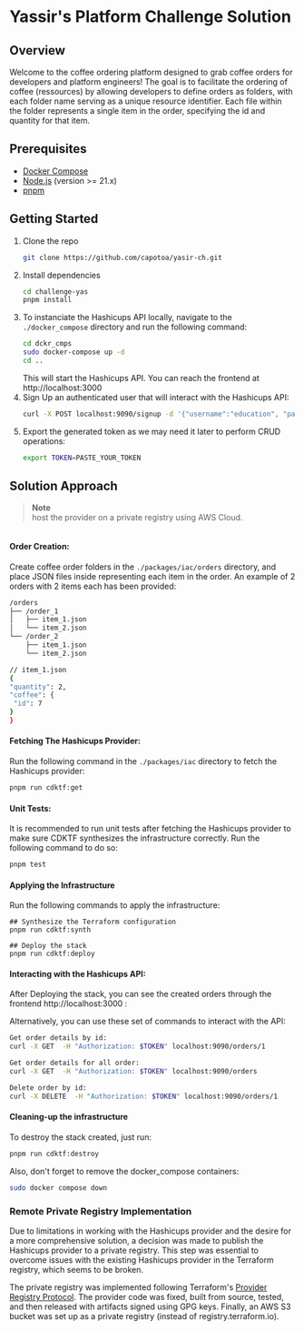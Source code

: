 # Yassir's Platform Challenge Solution

## Overview

Welcome to the coffee ordering platform designed to grab coffee orders for developers and platform engineers! The goal is to facilitate the ordering of coffee (ressources) by allowing developers to define orders as folders, with each folder name serving as a unique resource identifier. Each file within the folder represents a single item in the order, specifying the id and quantity for that item.

## Prerequisites
- [Docker Compose](https://docs.docker.com/compose/install/)
- [Node.js](https://nodejs.org/en/download) (version >= 21.x)
- [pnpm](https://pnpm.io/installation)

## Getting Started

1. Clone the repo
   ```sh
   git clone https://github.com/capotoa/yasir-ch.git 
   ```
2. Install dependencies
   ```sh
   cd challenge-yas
   pnpm install
   ```
3. To instanciate the Hashicups API locally, navigate to the `./docker_compose` directory and run the following command:
   ```sh
   cd dckr_cmps
   sudo docker-compose up -d
   cd ..
   ```
   This will start the Hashicups API. You can reach the frontend at http://localhost:3000
4. Sign Up an authenticated user that will interact with the Hashicups API:
   ```sh
   curl -X POST localhost:9090/signup -d '{"username":"education", "password":"test123"}'
   ```
5. Export the generated token as we may need it later to perform CRUD operations:
    ```sh
   export TOKEN=PASTE_YOUR_TOKEN
   ```
    
## Solution Approach

> **Note**<br>
host the provider on a private registry using AWS Cloud. 

```bash
```

#### Order Creation:

Create coffee order folders in the `./packages/iac/orders` directory, and place JSON files inside representing each item in the order. An example of 2 orders with 2 items each has been provided:
```sh
/orders
├── /order_1
│   ├── item_1.json
│   └── item_2.json
└── /order_2
    ├── item_1.json
    └── item_2.json
```
   ```sh
// item_1.json
{
  "quantity": 2,
  "coffee": {
    "id": 7
  }
}
   ```

#### Fetching The Hashicups Provider:

Run the following command in the `./packages/iac` directory to fetch the Hashicups provider:
   ```sh
pnpm run cdktf:get
```

#### Unit Tests:

It is recommended to run unit tests after fetching the Hashicups provider to make sure CDKTF synthesizes the infrastructure correctly. Run the following command to do so:
   ```sh
pnpm test
```

#### Applying the Infrastructure

Run the following commands to apply the infrastructure:

```
## Synthesize the Terraform configuration
pnpm run cdktf:synth
```
```
## Deploy the stack
pnpm run cdktf:deploy
```

#### Interacting with the Hashicups API:
After Deploying the stack, you can see the created orders through the frontend http://localhost:3000 :


Alternatively, you can use these set of commands to interact with the API:
   ```sh
Get order details by id:
curl -X GET  -H "Authorization: $TOKEN" localhost:9090/orders/1

Get order details for all order:
curl -X GET  -H "Authorization: $TOKEN" localhost:9090/orders

Delete order by id:
curl -X DELETE  -H "Authorization: $TOKEN" localhost:9090/orders/1
```
#### Cleaning-up the infrastructure

To destroy the stack created, just run:

```sh
pnpm run cdktf:destroy
```
Also, don't forget to remove the docker_compose containers:

```sh
sudo docker compose down
```

### Remote Private Registry Implementation

Due to limitations in working with the Hashicups provider and the desire for a more comprehensive solution, a decision was made to publish the Hashicups provider to a private registry. This step was essential to overcome issues with the existing Hashicups provider in the Terraform registry, which seems to be broken.

The private registry was implemented following Terraform's [Provider Registry Protocol](https://developer.hashicorp.com/terraform/internals/provider-registry-protocol). The provider code was fixed, built from source, tested, and then released with artifacts signed using GPG keys. Finally, an AWS S3 bucket was set up as a private registry (instead of registry.terraform.io).
